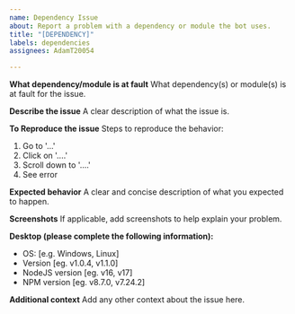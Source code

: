 ```yaml
---
name: Dependency Issue
about: Report a problem with a dependency or module the bot uses.
title: "[DEPENDENCY]"
labels: dependencies
assignees: AdamT20054

---
```


**What dependency/module is at fault**
What dependency(s) or module(s) is at fault for the issue.

**Describe the issue**
A clear description of what the issue is.

**To Reproduce the issue**
Steps to reproduce the behavior:
1. Go to '...'
2. Click on '....'
3. Scroll down to '....'
4. See error

**Expected behavior**
A clear and concise description of what you expected to happen.

**Screenshots**
If applicable, add screenshots to help explain your problem.

**Desktop (please complete the following information):**
- OS: [e.g. Windows, Linux]
- Version [eg. v1.0.4, v1.1.0]
- NodeJS version [eg. v16, v17]
- NPM version [eg. v8.7.0, v7.24.2]

**Additional context**
Add any other context about the issue here.
